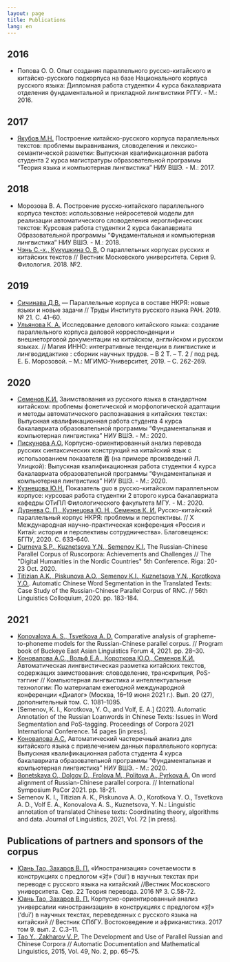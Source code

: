 ```yaml
---
layout: page
title: Publications
lang: en
---
```

## 2016

* Попова О. О. Опыт создания параллельного русско-китайского и китайско-русского подкорпуса на базе Национального корпуса русского языка: Дипломная работа студентки 4 курса бакалавриата отделения фундаментальной и прикладной лингвистики РГГУ. - М.: 2016.

## 2017
* [Якубов М.Н.](https://www.hse.ru/edu/vkr/206736277) Построение китайско-русского корпуса параллельных текстов: проблемы выравнивания, словоделения и лексико-семантической разметки: Выпускная квалификационная работа студента 2 курса магистратуры образовательной программы “Теория языка и компьютерная лингвистика” НИУ ВШЭ. - М.: 2017.

## 2018
* Морозова В. А. Построение русско-китайского параллельного корпуса текстов:   использование нейросетевой модели для реализации автоматического словоделения иероглифических текстов: Курсовая работа студентки 2 курса бакалавриата Образовательной программы “Фундаментальная и компьютерная лингвистика” НИУ ВШЭ. - М.: 2018.
* [Чэнь С.-х., Кукушкина О. В.](https://cyberleninka.ru/article/n/o-parallelnyh-korpusah-russkih-i-kitayskih-tekstov) О параллельных корпусах русских и китайских текстов // Вестник Московского университета. Серия 9. Филология. 2018. №2.

## 2019
* [Сичинава Д.В.](http://ruslang.ru/doc/trudy/vol21/2-sichinava.pdf) — Параллельные корпуса в составе НКРЯ: новые языки и новые задачи // Труды Института русского языка РАН. 2019. № 21. С. 41–60.
* [Ульянова К. А.](https://inno-conf.mgimo.ru/2019/i/inno-magic-2019_tom-2.pdf) Исследование делового китайского языка: создание параллельного корпуса деловой корреспонденции и внешнеторговой документации на китайском, английском и русском языках. // Магия ИННО: интегративные тенденции в лингвистике и лингводидактике : сборник научных трудов. – В 2 Т. – Т. 2 / под ред. Е. Б. Морозовой. – М.: МГИМО-Университет, 2019. – С. 262-269.

## 2020

* [Семенов К.И.](https://www.hse.ru/edu/vkr/368892817) Заимствования из русского языка в стандартном китайском: проблемы фонетической и морфологической адаптации и методы автоматического распознавания в китайских текстах: Выпускная квалификационная работа студента 4 курса бакалавриата образовательной программы “Фундаментальная и компьютерная лингвистика” НИУ ВШЭ. - М.: 2020.
* [Пискунова А.О.](https://www.hse.ru/edu/vkr/364641958) Корпусно-ориентированный анализ перевода русских синтаксических конструкций на китайский язык с использованием показателя 着 (на примере произведений Л. Улицкой): Выпускная квалификационная работа студентки 4 курса бакалавриата образовательной программы “Фундаментальная и компьютерная лингвистика” НИУ ВШЭ. - М.: 2020.
* [Кузнецова Ю.Н.](https://github.com/ruzhcorp/ruzhcorp.github.io/blob/master/publications/%D0%9A%D1%83%D1%80%D1%81%D0%BE%D0%B2%D0%B0%D1%8F_%D0%9A%D1%83%D0%B7%D0%BD%D0%B5%D1%86%D0%BE%D0%B2%D0%B0.pdf) Показатель guo в русско-китайском параллельном корпусе: курсовая работа студентки 2 второго курса бакалавриата кафедры ОТиПЛ Филологического факультета МГУ. - М.: 2020.
* [Дурнева С. П., Кузнецова Ю. Н., Семенов К. И.](https://github.com/ruzhcorp/ruzhcorp.github.io/blob/master/publications/%D0%A0%D1%83%D1%81%D1%81%D0%BA%D0%BE-%D0%BA%D0%B8%D1%82%D0%B0%D0%B9%D1%81%D0%BA%D0%B8%D0%B9%20%D0%BF%D0%B0%D1%80%D0%B0%D0%BB%D0%BB%D0%B5%D0%BB%D1%8C%D0%BD%D1%8B%D0%B9%20%D0%BA%D0%BE%D1%80%D0%BF%D1%83%D1%81%20%D0%91%D0%93%D0%9F%D0%A3.pdf) Русско-китайский параллельный корпус НКРЯ: проблемы и перспективы. // X Международная научно-практическая конференция «Россия и Китай: история и перспективы сотрудничества». Благовещенск: БГПУ, 2020. C. 633-640.
* [Durneva S.P., Kuznetsova Y.N., Semenov K.I.](https://parallelcorporadhn2020.github.io/talks/Durneva_Kuznetsova_Semenov.html) The Russian-Chinese Parallel Corpus of Ruscorpora: Achievements and Challenges // The "Digital Humanities in the Nordic Countries" 5th Conference. Riga: 20-23 Oct. 2020. 
* [Titizian A.K., Piskunova A.O., Semenov K.I., Kuznetsova Y.N., Korotkova Y.O.](https://github.com/ruzhcorp/ruzhcorp.github.io/blob/master/publications/Abstracts-56-LingColl%20(draft).pdf). Automatic Chinese Word Segmentation in the Translated Texts: Case Study of
the Russian-Chinese Parallel Corpus of RNC. // 56th Linguistics Colloquium, 2020. pp. 183-184.

## 2021
* [Konovalova A. S., Tsvetkova A. D.](https://cpb-us-w2.wpmucdn.com/u.osu.edu/dist/6/3609/files/2021/03/BEALF-4_Program_Book_2021-3-5.pdf) Comparative analysis of grapheme-to-phoneme models for the Russian-Chinese parallel corpus. // Program book of Buckeye East Asian Linguistics Forum 4, 2021. pp. 28–30. 
* [Коновалова А.С., Вольф Е.А., Короткова Ю.О., Семенов К.И.](http://www.dialog-21.ru/media/5420/_-dialog2021supvol.pdf) Автоматическая лингвистическая разметка китайских текстов, содержащих заимствования: словоделение, транскрипция, PoS-тэггинг // Компьютерная лингвистика и интеллектуальные технологии: По материалам ежегодной международной конференции «Диалог» (Москва, 16–19 июня 2021 г.). Вып. 20 (27), дополнительный том. C. 1081–1095.
*  [Semenov, K. I., Korotkova, Y. O., and Volf, E. A.] (2021). Automatic Annotation of the Russian Loanwords in Chinese Texts: Issues in Word Segmentation and PoS-tagging. Proceedings of Corpora 2021 International Conference. 14 pages [in press].
*  [Коновалова А.С.](https://www.hse.ru/edu/vkr/472522644) Автоматический частеречный анализ для китайского языка с привлечением данных параллельного корпуса: Выпускная квалификационная работа студента 4 курса бакалавриата образовательной программы “Фундаментальная и компьютерная лингвистика” НИУ ВШЭ. - М.: 2020.
*  [Bonetskaya O., Dolgov D., Frolova M., Politova A., Pyrkova A.](https://github.com/ruzhcorp/ruzhcorp.github.io/blob/master/publications/conference_booklet_withBBClinks_June21.pdf) On word alignment of Russian-Chinese parallel corpora. // International Symposium PaCor 2021. pp. 18-21.
*  Semenov K. I., Titizian A. K., Piskunova A. O., Korotkova Y. O., Tsvetkova A. D., Volf E. A., Konovalova A. S., Kuznetsova, Y. N.: Linguistic annotation of translated Chinese texts: Coordinating theory, algorithms and data. Journal of Linguistics, 2021, Vol. 72 [in press].

## Publications of partners and sponsors of the corpus
* [Юань Тао, Захаров В. П.](https://cyberleninka.ru/article/n/inostranizatsiya-sochetaemosti-v-konstruktsiyah-s-predlogom-dui-pri-perevode-nauchnyh-tekstov-s-russkogo-na-kitayskiy) «Иностранизация» сочетаемости в конструкциях с предлогом «对» (‘duì’) в научных текстах при переводе с русского языка на китайский //Вестник Московского университета. Сер. 22 Теория перевода. 2016 № 3. С.58-72.
* [Юань Тао, Захаров В. П.](https://aasjournal.spbu.ru/article/view/1227/1065) Корпусно-ориентированный анализ универсалии «иностранизация» в конструкциях с предлогом «对» (‘duì’) в научных текстах, переведенных с русского языка на китайский // Вестник СПбГУ. Востоковедение и африканистика. 2017 том 9. вып. 2. С.3–11.
* [Tao Y., Zakharov V. P.](https://www.researchgate.net/publication/279171706_The_development_and_use_of_Russian-Chinese_parallel_corpus) The Development and Use of Parallel Russian and Chinese Corpora // Automatic Documentation and Mathematical Linguistics, 2015, Vol. 49, No. 2, pp. 65–75.